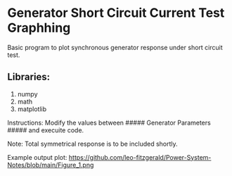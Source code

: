# Generator Short Circuit Current Test Graphhing 
Basic program to plot synchronous generator response under short circuit test.

## Libraries:
1) numpy
2) math
3) matplotlib

Instructions: 
    Modify the values between ##### Generator Parameters ##### and execuite code. 

Note:
    Total symmetrical response is to be included shortly. 

Example output plot:
    https://github.com/leo-fitzgerald/Power-System-Notes/blob/main/Figure_1.png

